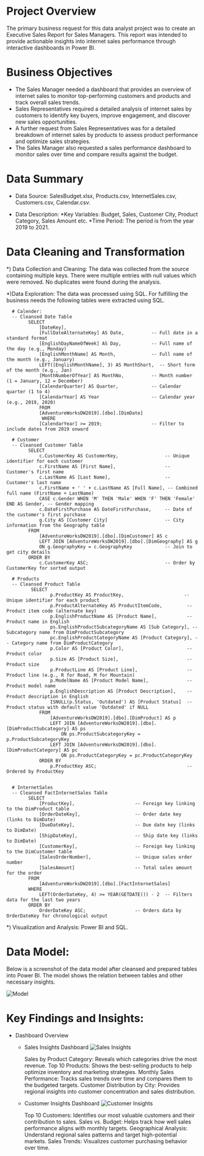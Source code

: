 # Project Overview

   The primary business request for this data analyst project was to create an Executive Sales Report for Sales Managers.    This report was intended to provide actionable insights into internet sales performance through interactive dashboards    in Power BI.

# Business Objectives

   * The Sales Manager needed a dashboard that provides an overview of internet sales to monitor top-performing customers and products and track overall sales trends.
   * Sales Representatives required a detailed analysis of internet sales by customers to identify key buyers, improve engagement, and discover new sales opportunities.
   * A further request from Sales Representatives was for a detailed breakdown of internet sales by products to assess product performance and optimize sales strategies.
   * The Sales Manager also requested a sales performance dashboard to monitor sales over time and compare results against the budget.

# Data Summary
 
   * Data Source: SalesBudget.xlsx, Products.csv, InternetSales.csv, Customers.csv, Calendar.csv.
   
   * Data Description:
     *Key Variables:  Budget, Sales, Customer City, Product Category, Sales Amount etc.
     *Time Period: The period is from the year 2019 to 2021.

# Data Cleaning and Transformation
  
   *) Data Collection and Cleaning: The data was collected from the source containing multiple keys. There were multiple entries with null values which were removed. No duplicates were found during the analysis.  
   
   *)Data Exploration: The data was processed using SQL. For fulfilling the business needs the following tables were extracted using SQL.

      # Calender:
      -- Cleansed Date Table  
            SELECT  
                [DateKey],  
                [FullDateAlternateKey] AS Date,          -- Full date in a standard format  
                [EnglishDayNameOfWeek] AS Day,           -- Full name of the day (e.g., Monday)  
                [EnglishMonthName] AS Month,             -- Full name of the month (e.g., January)  
                LEFT([EnglishMonthName], 3) AS MonthShort,  -- Short form of the month (e.g., Jan)  
                [MonthNumberOfYear] AS MonthNo,          -- Month number (1 = January, 12 = December)  
                [CalendarQuarter] AS Quarter,            -- Calendar quarter (1 to 4)  
                [CalendarYear] AS Year                   -- Calendar year (e.g., 2019, 2020)  
                FROM  
                [AdventureWorksDW2019].[dbo].[DimDate]  
                 WHERE  
                [CalendarYear] >= 2019;                  -- Filter to include dates from 2019 onward

      # Customer
      -- Cleansed Customer Table  
            SELECT  
                c.CustomerKey AS CustomerKey,                 -- Unique identifier for each customer  
                c.FirstName AS [First Name],                  -- Customer's first name  
                c.LastName AS [Last Name],                    -- Customer's last name  
                c.FirstName + ' ' + c.LastName AS [Full Name], -- Combined full name (FirstName + LastName)  
                CASE c.Gender WHEN 'M' THEN 'Male' WHEN 'F' THEN 'Female' END AS Gender, -- Gender mapping  
                c.DateFirstPurchase AS DateFirstPurchase,     -- Date of the customer's first purchase  
                g.City AS [Customer City]                     -- City information from the Geography table  
            FROM  
                [AdventureWorksDW2019].[dbo].[DimCustomer] AS c  
                LEFT JOIN [AdventureWorksDW2019].[dbo].[DimGeography] AS g  
                ON g.GeographyKey = c.GeographyKey            -- Join to get city details  
            ORDER BY  
                c.CustomerKey ASC;                            -- Order by CustomerKey for sorted output

      # Products
      -- Cleansed Product Table  
             SELECT  
                    p.ProductKey AS ProductKey,                      -- Unique identifier for each product  
                    p.ProductAlternateKey AS ProductItemCode,         -- Product item code (alternate key)  
                    p.EnglishProductName AS [Product Name],           -- Product name in English  
                    ps.EnglishProductSubcategoryName AS [Sub Category], -- Subcategory name from DimProductSubcategory  
                    pc.EnglishProductCategoryName AS [Product Category], -- Category name from DimProductCategory  
                    p.Color AS [Product Color],                       -- Product color  
                    p.Size AS [Product Size],                         -- Product size  
                    p.ProductLine AS [Product Line],                  -- Product line (e.g., R for Road, M for Mountain)  
                    p.ModelName AS [Product Model Name],              -- Product model name  
                    p.EnglishDescription AS [Product Description],    -- Product description in English  
                    ISNULL(p.Status, 'Outdated') AS [Product Status]  -- Product status with default value 'Outdated' if NULL  
                FROM  
                    [AdventureWorksDW2019].[dbo].[DimProduct] AS p  
                    LEFT JOIN [AdventureWorksDW2019].[dbo].[DimProductSubcategory] AS ps  
                        ON ps.ProductSubcategoryKey = p.ProductSubcategoryKey  
                    LEFT JOIN [AdventureWorksDW2019].[dbo].[DimProductCategory] AS pc  
                        ON ps.ProductCategoryKey = pc.ProductCategoryKey  
                ORDER BY  
                    p.ProductKey ASC;                                 -- Ordered by ProductKey

                
      # InternetSales
      -- Cleansed FactInternetSales Table  
            SELECT  
                [ProductKey],                      -- Foreign key linking to the DimProduct table  
                [OrderDateKey],                    -- Order date key (links to DimDate)  
                [DueDateKey],                      -- Due date key (links to DimDate)  
                [ShipDateKey],                     -- Ship date key (links to DimDate)  
                [CustomerKey],                     -- Foreign key linking to the DimCustomer table  
                [SalesOrderNumber],                -- Unique sales order number  
                [SalesAmount]                      -- Total sales amount for the order  
            FROM  
                [AdventureWorksDW2019].[dbo].[FactInternetSales]  
            WHERE  
                LEFT(OrderDateKey, 4) >= YEAR(GETDATE()) - 2  -- Filters data for the last two years  
            ORDER BY  
                OrderDateKey ASC;                  -- Orders data by OrderDateKey for chronological output
            
                   
   *) Visualization and Analysis: Power BI and SQL.

# Data Model: 
Below is a screenshot of the data model after cleansed and prepared tables into Power BI. The model shows the relation between tables and other necessary insights.

![Model](https://github.com/user-attachments/assets/935d15c9-0f9d-4ecb-ba61-b390c277b6b9)


# Key Findings and Insights:

 * Dashboard Overview
     * Sales Insights Dashboard
       ![Sales Insights](https://github.com/user-attachments/assets/d3ee1624-893c-4e70-b461-54d4fc8c1f85)

       Sales by Product Category: Reveals which categories drive the most revenue.
       Top 10 Products: Shows the best-selling products to help optimize inventory and marketing strategies.
       Monthly Sales Performance: Tracks sales trends over time and compares them to the budgeted targets.
       Customer Distribution by City: Provides regional insights into customer concentration and sales distribution.

    * Customer Insights Dashboard
      ![Customer Insights](https://github.com/user-attachments/assets/b392445d-8d0a-4efe-9106-49e1635852b3)


      Top 10 Customers: Identifies our most valuable customers and their contribution to sales.
      Sales vs. Budget: Helps track how well sales performance aligns with monthly targets.
      Geographical Analysis: Understand regional sales patterns and target high-potential markets.
      Sales Trends: Visualizes customer purchasing behavior over time.
       
       


